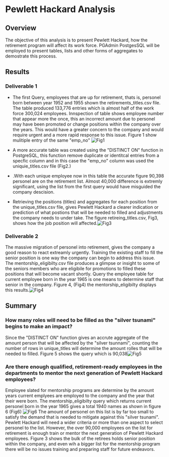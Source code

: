 # Pewlett Hackard Analysis

## Overview
The objective of this analysis is to present Pewlett Hackard, how the retirement program will affect its work force. PGAdmin PostgesSQL will be employed to present tables, lists and other forms of aggregates to demostrate this process. 

## Results
### Deliverable 1
- The first Query, employees that are up for retirement, thats is, personel born between year 1952 and 1955 shown the retirements_titles.csv file. The table produced 133,776 entries  which is almost half of the work force 300,024 employees. Innspection of table shows employee number that appear more the once, this an incorrect amount due to personel may have been promoted or change positions within the company over the years. This would have a greater concern to the company and would require urgent and a more rapid response to this issue. Figure 1 show mulitiple entry of the same "emp_no"  ![Fig1](https://user-images.githubusercontent.com/78861458/113513396-88745f80-9537-11eb-8f8a-9a61badf2a69.png)

- A more accurate table was created using the "DISTINCT ON" function in PostgreSQL, this function remove duplicate or identitcal entries from a specfic column and in this case the   "emp_no" column was used the uniquie_titles.csv file (Fig2.)
- .With each unique employee now in this table the accurate figure 90,398 personel are on the retirement list. Almost   40,000 difference is extremly significant, using the list from the first query would have misguided the company descision. 
- Retrieving the positions (titles) and aggregates for each position from the unique_titles.csv file, gives Pewlett Hackard a clearer indication or prediction of what postions that will be needed to filled and adjustments the company needs to under take. The figure retireing_titles.csv, Fig3, shows how the job position will affected.![Fig3](https://user-images.githubusercontent.com/78861458/113513599-7941e180-9538-11eb-816c-72bc450b106d.png)
    

### Deliverable 2
The massive migration of personel into retirement, gives the company a good reason to react extreamly urgently. Training the existing staff to fill the senior position is one way the company can begin to address this issue. The mentorship_eligibilty.csv file produces a glimpse or insight to some of the seniors members who are eligibile for promotions to filled these positions that will become vacant shortly. Query the employee table for current employee born in the year 1965 is one means to determine staff that senior in the company. Figure 4, (Fig4) the mentorship_eligibilty displays this results.![Fig4](https://user-images.githubusercontent.com/78861458/113513984-1bae9480-953a-11eb-8809-6bfba4c3efd8.png)


## Summary

### How many roles will need to be filled as the "silver tsunami" begins to make an impact?
Since the "DISTINCT ON" function gives an accrute aggregate of the amount person that will be affected by the "silver tsunnami", counting the number of rows in unique_titles will determine the amount rolles that will be needed to filled. Figure 5 shows the query which is 90,038![Fig5](https://user-images.githubusercontent.com/78861458/113519200-bc13b180-9558-11eb-82c7-5a92653a8c1d.png)

    
### Are there enough qualified, retirement-ready employees in the departments to mentor the next generation of Pewlett Hackard employees?
Employee slated for mentorship programs are determine by the amount years current emplyees are employed to the company and the year that their were born. The mentorship_eligibilty query which returns current personel born in the year 1965 gives a total 1940 names as shown in figure 6 (Fig6) ![Fig6](https://user-images.githubusercontent.com/78861458/113519369-b1a5e780-9559-11eb-9613-40a038853c77.png)
The amount of personel on this list is by far too small to satisfy the demand that is needed to mitigate against this "silver tsunami". Pewlett Hackard will need a wider criteria or more than one aspect to select personel to the list. However, the over 90,000 employees on the list for retirement is enough train or mentor the next generation of Pewlett Hackard employees. Figure 3 shows the bulk of the retirees holds senior position within the company, and even wih a bigger list for the mentorship program there will be no issues training and preparing staff for future endeavors. 



